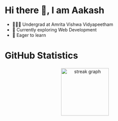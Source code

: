 <h1>Hi there 👋, I am Aakash</h1>
<ul>
  <li>👨🏻‍🎓 Undergrad at Amrita Vishwa Vidyapeetham
  <li>🔭 Currently exploring Web Development</li>
  <li>🎯 Eager to learn </li></li>
</ul>

<h1 align="left">GitHub Statistics</h1>

###

<div align="center">
  <img src="https://streak-stats.demolab.com?user=Aakashchoudhary24 &locale=en&mode=daily&theme=radical&hide_border=false&border_radius=5" height="150" alt="streak graph"  />
</div>
